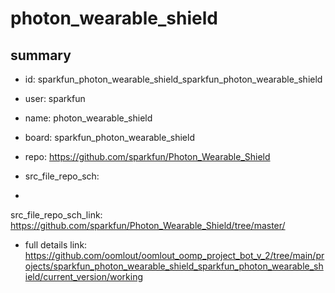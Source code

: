 # photon_wearable_shield
 
## summary 
* id: sparkfun_photon_wearable_shield_sparkfun_photon_wearable_shield
* user: sparkfun
* name: photon_wearable_shield
* board: sparkfun_photon_wearable_shield
* repo: https://github.com/sparkfun/Photon_Wearable_Shield



* src_file_repo_sch: 
*
 src_file_repo_sch_link: https://github.com/sparkfun/Photon_Wearable_Shield/tree/master/
* full details link: https://github.com/oomlout/oomlout_oomp_project_bot_v_2/tree/main/projects/sparkfun_photon_wearable_shield_sparkfun_photon_wearable_shield/current_version/working  






